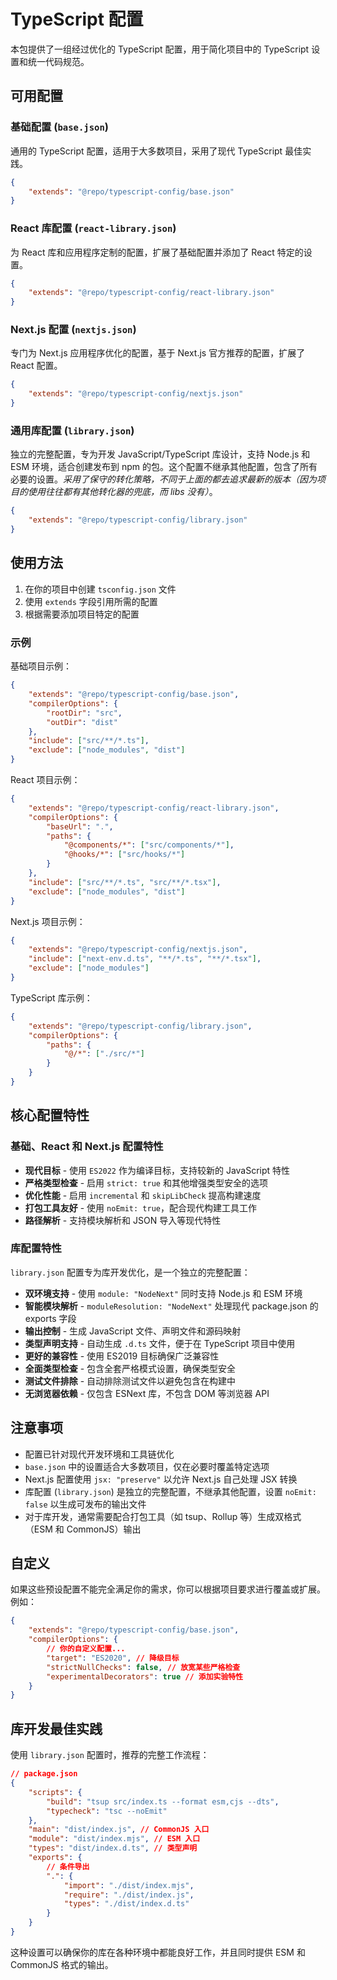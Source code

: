 # TypeScript 配置

本包提供了一组经过优化的 TypeScript 配置，用于简化项目中的 TypeScript 设置和统一代码规范。

## 可用配置

### 基础配置 (`base.json`)

通用的 TypeScript 配置，适用于大多数项目，采用了现代 TypeScript 最佳实践。

```json
{
	"extends": "@repo/typescript-config/base.json"
}
```

### React 库配置 (`react-library.json`)

为 React 库和应用程序定制的配置，扩展了基础配置并添加了 React 特定的设置。

```json
{
	"extends": "@repo/typescript-config/react-library.json"
}
```

### Next.js 配置 (`nextjs.json`)

专门为 Next.js 应用程序优化的配置，基于 Next.js 官方推荐的配置，扩展了 React 配置。

```json
{
	"extends": "@repo/typescript-config/nextjs.json"
}
```

### 通用库配置 (`library.json`)

独立的完整配置，专为开发 JavaScript/TypeScript 库设计，支持 Node.js 和 ESM 环境，适合创建发布到 npm 的包。这个配置不继承其他配置，包含了所有必要的设置。*采用了保守的转化策略，不同于上面的都去追求最新的版本（因为项目的使用往往都有其他转化器的兜底，而 libs 没有）*。

```json
{
	"extends": "@repo/typescript-config/library.json"
}
```

## 使用方法

1. 在你的项目中创建 `tsconfig.json` 文件
2. 使用 `extends` 字段引用所需的配置
3. 根据需要添加项目特定的配置

### 示例

基础项目示例：

```json
{
	"extends": "@repo/typescript-config/base.json",
	"compilerOptions": {
		"rootDir": "src",
		"outDir": "dist"
	},
	"include": ["src/**/*.ts"],
	"exclude": ["node_modules", "dist"]
}
```

React 项目示例：

```json
{
	"extends": "@repo/typescript-config/react-library.json",
	"compilerOptions": {
		"baseUrl": ".",
		"paths": {
			"@components/*": ["src/components/*"],
			"@hooks/*": ["src/hooks/*"]
		}
	},
	"include": ["src/**/*.ts", "src/**/*.tsx"],
	"exclude": ["node_modules", "dist"]
}
```

Next.js 项目示例：

```json
{
	"extends": "@repo/typescript-config/nextjs.json",
	"include": ["next-env.d.ts", "**/*.ts", "**/*.tsx"],
	"exclude": ["node_modules"]
}
```

TypeScript 库示例：

```json
{
	"extends": "@repo/typescript-config/library.json",
	"compilerOptions": {
		"paths": {
			"@/*": ["./src/*"]
		}
	}
}
```

## 核心配置特性

### 基础、React 和 Next.js 配置特性

- **现代目标** - 使用 `ES2022` 作为编译目标，支持较新的 JavaScript 特性
- **严格类型检查** - 启用 `strict: true` 和其他增强类型安全的选项
- **优化性能** - 启用 `incremental` 和 `skipLibCheck` 提高构建速度
- **打包工具友好** - 使用 `noEmit: true`，配合现代构建工具工作
- **路径解析** - 支持模块解析和 JSON 导入等现代特性

### 库配置特性

`library.json` 配置专为库开发优化，是一个独立的完整配置：

- **双环境支持** - 使用 `module: "NodeNext"` 同时支持 Node.js 和 ESM 环境
- **智能模块解析** - `moduleResolution: "NodeNext"` 处理现代 package.json 的 exports 字段
- **输出控制** - 生成 JavaScript 文件、声明文件和源码映射
- **类型声明支持** - 自动生成 `.d.ts` 文件，便于在 TypeScript 项目中使用
- **更好的兼容性** - 使用 ES2019 目标确保广泛兼容性
- **全面类型检查** - 包含全套严格模式设置，确保类型安全
- **测试文件排除** - 自动排除测试文件以避免包含在构建中
- **无浏览器依赖** - 仅包含 ESNext 库，不包含 DOM 等浏览器 API

## 注意事项

- 配置已针对现代开发环境和工具链优化
- `base.json` 中的设置适合大多数项目，仅在必要时覆盖特定选项
- Next.js 配置使用 `jsx: "preserve"` 以允许 Next.js 自己处理 JSX 转换
- 库配置 (`library.json`) 是独立的完整配置，不继承其他配置，设置 `noEmit: false` 以生成可发布的输出文件
- 对于库开发，通常需要配合打包工具（如 tsup、Rollup 等）生成双格式（ESM 和 CommonJS）输出

## 自定义

如果这些预设配置不能完全满足你的需求，你可以根据项目要求进行覆盖或扩展。例如：

```json
{
	"extends": "@repo/typescript-config/base.json",
	"compilerOptions": {
		// 你的自定义配置...
		"target": "ES2020", // 降级目标
		"strictNullChecks": false, // 放宽某些严格检查
		"experimentalDecorators": true // 添加实验特性
	}
}
```

## 库开发最佳实践

使用 `library.json` 配置时，推荐的完整工作流程：

```json
// package.json
{
	"scripts": {
		"build": "tsup src/index.ts --format esm,cjs --dts",
		"typecheck": "tsc --noEmit"
	},
	"main": "dist/index.js", // CommonJS 入口
	"module": "dist/index.mjs", // ESM 入口
	"types": "dist/index.d.ts", // 类型声明
	"exports": {
		// 条件导出
		".": {
			"import": "./dist/index.mjs",
			"require": "./dist/index.js",
			"types": "./dist/index.d.ts"
		}
	}
}
```

这种设置可以确保你的库在各种环境中都能良好工作，并且同时提供 ESM 和 CommonJS 格式的输出。
